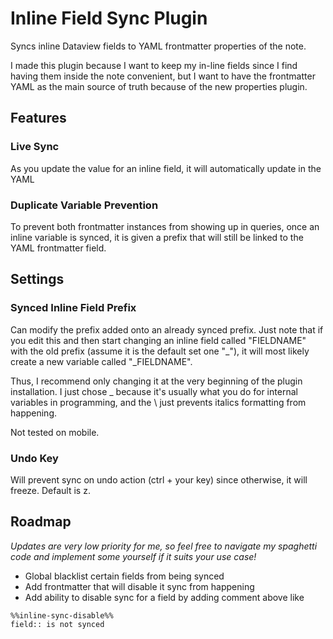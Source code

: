 # Inline Field Sync Plugin
Syncs inline Dataview fields to YAML frontmatter properties of the note.

I made this plugin because I want to keep my in-line fields since I find having them inside the note convenient, but I want to have the frontmatter YAML as the main source of truth because of the new properties plugin.

## Features
### Live Sync
As you update the value for an inline field, it will automatically update in the YAML
### Duplicate Variable Prevention
To prevent both frontmatter instances from showing up in queries, once an inline variable is synced, it is given a prefix that will still be linked to the YAML frontmatter field.

## Settings
### Synced Inline Field Prefix
Can modify the prefix added onto an already synced prefix. Just note that if you edit this and then start changing an inline field called "FIELDNAME" with the old prefix (assume it is the default set one "\_"), it will most likely create a new variable called "\_FIELDNAME".

Thus, I recommend only changing it at the very beginning of the plugin installation. I just chose \_ because it's usually what you do for internal variables in programming, and the \ just prevents italics formatting from happening.

Not tested on mobile.
### Undo Key
Will prevent sync on undo action (ctrl + your key) since otherwise, it will freeze.
Default is z.
## Roadmap
*Updates are very low priority for me, so feel free to navigate my spaghetti code and implement some yourself if it suits your use case!*
- Global blacklist certain fields from being synced
- Add frontmatter that will disable it sync from happening
- Add ability to disable sync for a field by adding comment above like
```
%%inline-sync-disable%%
field:: is not synced
```

